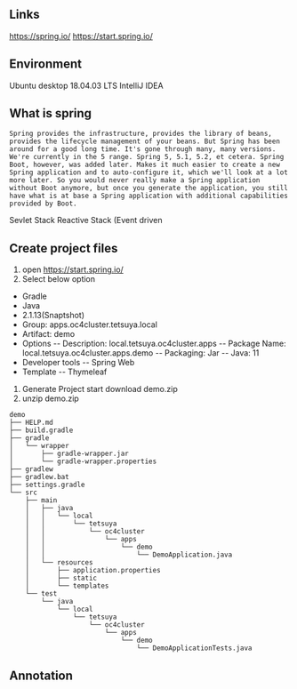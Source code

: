 ## Links
https://spring.io/
https://start.spring.io/

## Environment
Ubuntu desktop 18.04.03 LTS
IntelliJ IDEA


## What is spring
```
Spring provides the infrastructure, provides the library of beans, provides the lifecycle management of your beans. But Spring has been around for a good long time. It's gone through many, many versions. We're currently in the 5 range. Spring 5, 5.1, 5.2, et cetera. Spring Boot, however, was added later. Makes it much easier to create a new Spring application and to auto-configure it, which we'll look at a lot more later. So you would never really make a Spring application without Boot anymore, but once you generate the application, you still have what is at base a Spring application with additional capabilities provided by Boot.
```

Sevlet Stack
Reactive Stack (Event driven

## Create project files
1. open https://start.spring.io/  
1. Select below option
- Gradle
- Java
- 2.1.13(Snaptshot)
- Group: apps.oc4cluster.tetsuya.local
- Artifact: demo
- Options
-- Description: local.tetsuya.oc4cluster.apps
-- Package Name: local.tetsuya.oc4cluster.apps.demo
-- Packaging: Jar
-- Java: 11
- Developer tools
-- Spring Web
- Template
-- Thymeleaf
1. Generate Project
start download demo.zip
1. unzip demo.zip
```
demo
├── HELP.md
├── build.gradle
├── gradle
│   └── wrapper
│       ├── gradle-wrapper.jar
│       └── gradle-wrapper.properties
├── gradlew
├── gradlew.bat
├── settings.gradle
└── src
    ├── main
    │   ├── java
    │   │   └── local
    │   │       └── tetsuya
    │   │           └── oc4cluster
    │   │               └── apps
    │   │                   └── demo
    │   │                       └── DemoApplication.java
    │   └── resources
    │       ├── application.properties
    │       ├── static
    │       └── templates
    └── test
        └── java
            └── local
                └── tetsuya
                    └── oc4cluster
                        └── apps
                            └── demo
                                └── DemoApplicationTests.java
```

## Annotation



